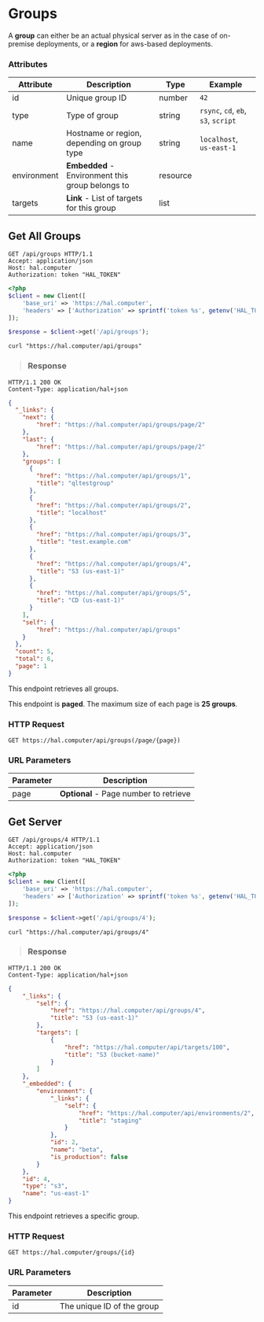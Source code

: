 # Groups

A **group** can either be an actual physical server as in the case of on-premise deployments,
or a **region** for aws-based deployments.

### Attributes

Attribute       | Description                                         | Type     | Example
--------------- | --------------------------------------------------- | -------- | -------------
id              | Unique group ID                                    | number   | `42`
type            | Type of group                                      | string   | `rsync`, `cd`, `eb`, `s3`, `script`
name            | Hostname or region, depending on group type        | string   | `localhost`, `us-east-1`
environment     | **Embedded** - Environment this group belongs to   | resource |
targets         | **Link** - List of targets for this group          | list     |

## Get All Groups

```http
GET /api/groups HTTP/1.1
Accept: application/json
Host: hal.computer
Authorization: token "HAL_TOKEN"
```

```php
<?php
$client = new Client([
    'base_uri' => 'https://hal.computer',
    'headers' => ['Authorization' => sprintf('token %s', getenv('HAL_TOKEN'))]
]);

$response = $client->get('/api/groups');
```

```shell
curl "https://hal.computer/api/groups"
```

> ### Response

```http--response
HTTP/1.1 200 OK
Content-Type: application/hal+json
```

```json
{
  "_links": {
    "next": {
        "href": "https://hal.computer/api/groups/page/2"
    },
    "last": {
        "href": "https://hal.computer/api/groups/page/2"
    },
    "groups": [
      {
        "href": "https://hal.computer/api/groups/1",
        "title": "qltestgroup"
      },
      {
        "href": "https://hal.computer/api/groups/2",
        "title": "localhost"
      },
      {
        "href": "https://hal.computer/api/groups/3",
        "title": "test.example.com"
      },
      {
        "href": "https://hal.computer/api/groups/4",
        "title": "S3 (us-east-1)"
      },
      {
        "href": "https://hal.computer/api/groups/5",
        "title": "CD (us-east-1)"
      }
    ],
    "self": {
        "href": "https://hal.computer/api/groups"
    }
  },
  "count": 5,
  "total": 6,
  "page": 1
}
```

This endpoint retrieves all groups.

<aside class="notice">
    This endpoint is <b>paged</b>. The maximum size of each page is <b>25 groups</b>.
</aside>

### HTTP Request

`GET https://hal.computer/api/groups(/page/{page})`

### URL Parameters

Parameter   | Description
----------- | -----------
page        | **Optional** - Page number to retrieve

## Get Server

```http
GET /api/groups/4 HTTP/1.1
Accept: application/json
Host: hal.computer
Authorization: token "HAL_TOKEN"
```

```php
<?php
$client = new Client([
    'base_uri' => 'https://hal.computer',
    'headers' => ['Authorization' => sprintf('token %s', getenv('HAL_TOKEN'))]
]);

$response = $client->get('/api/groups/4');
```

```shell
curl "https://hal.computer/api/groups/4"
```

> ### Response

```http--response
HTTP/1.1 200 OK
Content-Type: application/hal+json
```

```json
{
    "_links": {
        "self": {
            "href": "https://hal.computer/api/groups/4",
            "title": "S3 (us-east-1)"
        },
        "targets": [
            {
                "href": "https://hal.computer/api/targets/100",
                "title": "S3 (bucket-name)"
            }
        ]
    },
    "_embedded": {
        "environment": {
            "_links": {
                "self": {
                    "href": "https://hal.computer/api/environments/2",
                    "title": "staging"
                }
            },
            "id": 2,
            "name": "beta",
            "is_production": false
        }
    },
    "id": 4,
    "type": "s3",
    "name": "us-east-1"
}
```

This endpoint retrieves a specific group.

### HTTP Request

`GET https://hal.computer/groups/{id}`

### URL Parameters

Parameter   | Description
----------- | -----------
id          | The unique ID of the group

